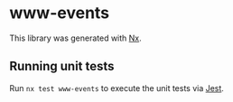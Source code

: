 # www-events

This library was generated with [Nx](https://nx.dev).

## Running unit tests

Run `nx test www-events` to execute the unit tests via [Jest](https://jestjs.io).
